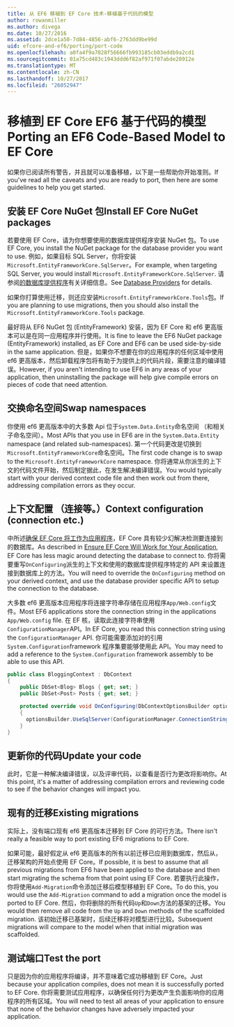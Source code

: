 ```yaml
---
title: 从 EF6 移植到 EF Core 技术-移植基于代码的模型
author: rowanmiller
ms.author: divega
ms.date: 10/27/2016
ms.assetid: 2dce1a50-7d84-4856-abf6-2763dd9be99d
uid: efcore-and-ef6/porting/port-code
ms.openlocfilehash: a0fa4f9a7028f56666fb993185cb03eddb9a2cd1
ms.sourcegitcommit: 01a75cd483c1943ddd6f82af971f07abde20912e
ms.translationtype: MT
ms.contentlocale: zh-CN
ms.lasthandoff: 10/27/2017
ms.locfileid: "26052947"
---
```

# <a name="porting-an-ef6-code-based-model-to-ef-core"></a><span data-ttu-id="df36e-102">移植到 EF Core EF6 基于代码的模型</span><span class="sxs-lookup"><span data-stu-id="df36e-102">Porting an EF6 Code-Based Model to EF Core</span></span>

<span data-ttu-id="df36e-103">如果你已阅读所有警告，并且就可以准备移植，以下是一些帮助你开始准则。</span><span class="sxs-lookup"><span data-stu-id="df36e-103">If you've read all the caveats and you are ready to port, then here are some guidelines to help you get started.</span></span>

## <a name="install-ef-core-nuget-packages"></a><span data-ttu-id="df36e-104">安装 EF Core NuGet 包</span><span class="sxs-lookup"><span data-stu-id="df36e-104">Install EF Core NuGet packages</span></span>

<span data-ttu-id="df36e-105">若要使用 EF Core，请为你想要使用的数据库提供程序安装 NuGet 包。</span><span class="sxs-lookup"><span data-stu-id="df36e-105">To use EF Core, you install the NuGet package for the database provider you want to use.</span></span> <span data-ttu-id="df36e-106">例如，如果目标 SQL Server，你将安装`Microsoft.EntityFrameworkCore.SqlServer`。</span><span class="sxs-lookup"><span data-stu-id="df36e-106">For example, when targeting SQL Server, you would install `Microsoft.EntityFrameworkCore.SqlServer`.</span></span> <span data-ttu-id="df36e-107">请参阅[的数据库提供程序](../../core/providers/index.md)有关详细信息。</span><span class="sxs-lookup"><span data-stu-id="df36e-107">See [Database Providers](../../core/providers/index.md) for details.</span></span>

<span data-ttu-id="df36e-108">如果你打算使用迁移，则还应安装`Microsoft.EntityFrameworkCore.Tools`包。</span><span class="sxs-lookup"><span data-stu-id="df36e-108">If you are planning to use migrations, then you should also install the `Microsoft.EntityFrameworkCore.Tools` package.</span></span>

<span data-ttu-id="df36e-109">最好将从 EF6 NuGet 包 (EntityFramework) 安装，因为 EF Core 和 ef6 更高版本可以是在同一应用程序并行使用。</span><span class="sxs-lookup"><span data-stu-id="df36e-109">It is fine to leave the EF6 NuGet package (EntityFramework) installed, as EF Core and EF6 can be used side-by-side in the same application.</span></span> <span data-ttu-id="df36e-110">但是，如果你不想要在你的应用程序的任何区域中使用 ef6 更高版本，然后卸载程序包将有助于为提供上的代码片段，需要注意的编译错误。</span><span class="sxs-lookup"><span data-stu-id="df36e-110">However, if you aren't intending to use EF6 in any areas of your application, then uninstalling the package will help give compile errors on pieces of code that need attention.</span></span>

## <a name="swap-namespaces"></a><span data-ttu-id="df36e-111">交换命名空间</span><span class="sxs-lookup"><span data-stu-id="df36e-111">Swap namespaces</span></span>

<span data-ttu-id="df36e-112">你使用 ef6 更高版本中的大多数 Api 位于`System.Data.Entity`命名空间 （和相关子命名空间）。</span><span class="sxs-lookup"><span data-stu-id="df36e-112">Most APIs that you use in EF6 are in the `System.Data.Entity` namespace (and related sub-namespaces).</span></span> <span data-ttu-id="df36e-113">第一个代码更改是切换到`Microsoft.EntityFrameworkCore`命名空间。</span><span class="sxs-lookup"><span data-stu-id="df36e-113">The first code change is to swap to the `Microsoft.EntityFrameworkCore` namespace.</span></span> <span data-ttu-id="df36e-114">你将通常从你派生的上下文的代码文件开始，然后制定据此，在发生解决编译错误。</span><span class="sxs-lookup"><span data-stu-id="df36e-114">You would typically start with your derived context code file and then work out from there, addressing compilation errors as they occur.</span></span>

## <a name="context-configuration-connection-etc"></a><span data-ttu-id="df36e-115">上下文配置 （连接等。）</span><span class="sxs-lookup"><span data-stu-id="df36e-115">Context configuration (connection etc.)</span></span>

<span data-ttu-id="df36e-116">中所述[确保 EF Core 将工作为应用程序](ensure-requirements.md)，EF Core 具有较少幻解决检测要连接到的数据库。</span><span class="sxs-lookup"><span data-stu-id="df36e-116">As described in [Ensure EF Core Will Work for Your Application](ensure-requirements.md), EF Core has less magic around detecting the database to connect to.</span></span> <span data-ttu-id="df36e-117">你将需要重写`OnConfiguring`派生的上下文和使用的数据库提供程序特定的 API 来设置连接到数据库上的方法。</span><span class="sxs-lookup"><span data-stu-id="df36e-117">You will need to override the `OnConfiguring` method on your derived context, and use the database provider specific API to setup the connection to the database.</span></span>

<span data-ttu-id="df36e-118">大多数 ef6 更高版本应用程序将连接字符串存储在应用程序`App/Web.config`文件。</span><span class="sxs-lookup"><span data-stu-id="df36e-118">Most EF6 applications store the connection string in the applications `App/Web.config` file.</span></span> <span data-ttu-id="df36e-119">在 EF 核，读取此连接字符串使用`ConfigurationManager`API。</span><span class="sxs-lookup"><span data-stu-id="df36e-119">In EF Core, you read this connection string using the `ConfigurationManager` API.</span></span> <span data-ttu-id="df36e-120">你可能需要添加对的引用`System.Configuration`framework 程序集要能够使用此 API。</span><span class="sxs-lookup"><span data-stu-id="df36e-120">You may need to add a reference to the `System.Configuration` framework assembly to be able to use this API.</span></span>

``` csharp
public class BloggingContext : DbContext
{
    public DbSet<Blog> Blogs { get; set; }
    public DbSet<Post> Posts { get; set; }

    protected override void OnConfiguring(DbContextOptionsBuilder optionsBuilder)
    {
      optionsBuilder.UseSqlServer(ConfigurationManager.ConnectionStrings["BloggingDatabase"].ConnectionString);
    }
}
```

## <a name="update-your-code"></a><span data-ttu-id="df36e-121">更新你的代码</span><span class="sxs-lookup"><span data-stu-id="df36e-121">Update your code</span></span>

<span data-ttu-id="df36e-122">此时，它是一种解决编译错误，以及评审代码，以查看是否行为更改将影响你。</span><span class="sxs-lookup"><span data-stu-id="df36e-122">At this point, it's a matter of addressing compilation errors and reviewing code to see if the behavior changes will impact you.</span></span>

## <a name="existing-migrations"></a><span data-ttu-id="df36e-123">现有的迁移</span><span class="sxs-lookup"><span data-stu-id="df36e-123">Existing migrations</span></span>

<span data-ttu-id="df36e-124">实际上，没有端口现有 ef6 更高版本迁移到 EF Core 的可行方法。</span><span class="sxs-lookup"><span data-stu-id="df36e-124">There isn't really a feasible way to port existing EF6 migrations to EF Core.</span></span>

<span data-ttu-id="df36e-125">如果可能，最好假定从 ef6 更高版本的所有以前迁移已应用到数据库，然后从，迁移架构的开始点使用 EF Core。</span><span class="sxs-lookup"><span data-stu-id="df36e-125">If possible, it is best to assume that all previous migrations from EF6 have been applied to the database and then start migrating the schema from that point using EF Core.</span></span> <span data-ttu-id="df36e-126">若要执行此操作，你将使用`Add-Migration`命令添加迁移后模型移植到 EF Core。</span><span class="sxs-lookup"><span data-stu-id="df36e-126">To do this, you would use the `Add-Migration` command to add a migration once the model is ported to EF Core.</span></span> <span data-ttu-id="df36e-127">然后，你将删除的所有代码`Up`和`Down`方法的基架的迁移。</span><span class="sxs-lookup"><span data-stu-id="df36e-127">You would then remove all code from the `Up` and `Down` methods of the scaffolded migration.</span></span> <span data-ttu-id="df36e-128">该初始迁移已基架时，后续迁移将对模型进行比较。</span><span class="sxs-lookup"><span data-stu-id="df36e-128">Subsequent migrations will compare to the model when that initial migration was scaffolded.</span></span>

## <a name="test-the-port"></a><span data-ttu-id="df36e-129">测试端口</span><span class="sxs-lookup"><span data-stu-id="df36e-129">Test the port</span></span>

<span data-ttu-id="df36e-130">只是因为你的应用程序将编译，并不意味着它成功移植到 EF Core。</span><span class="sxs-lookup"><span data-stu-id="df36e-130">Just because your application compiles, does not mean it is successfully ported to EF Core.</span></span> <span data-ttu-id="df36e-131">你将需要测试应用程序，以确保任何行为更改产生负面影响你的应用程序的所有区域。</span><span class="sxs-lookup"><span data-stu-id="df36e-131">You will need to test all areas of your application to ensure that none of the behavior changes have adversely impacted your application.</span></span>
